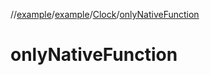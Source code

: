 //[example](../../index.md)/[example](../index.md)/[Clock](index.md)/[onlyNativeFunction](only-native-function.md)



# onlyNativeFunction  

